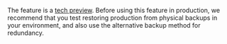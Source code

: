 
The feature is a [tech preview](../glossary.md#tech-preview). Before using this feature in production, we recommend that you test restoring production from physical backups in your environment, and also use the alternative backup method for redundancy.
